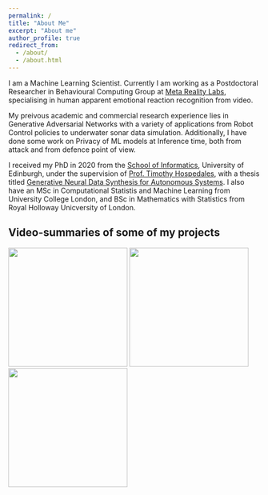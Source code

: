 ```yaml
---
permalink: /
title: "About Me"
excerpt: "About me"
author_profile: true
redirect_from: 
  - /about/
  - /about.html
---
```


I am a Machine Learning Scientist. Currently I am working as a Postdoctoral Researcher in Behavioural Computing Group at [Meta Reality Labs](https://about.meta.com/realitylabs), specialising in human apparent emotional reaction recognition from video.

My preivous academic and commercial research experience lies in Generative Adversarial Networks with a variety of applications from Robot Control policies to underwater sonar data simulation. Additionally, I have done some work on Privacy of ML models at Inference time, both from attack and from defence point of view.  

I received my PhD in 2020 from the [School of Informatics](https://www.ed.ac.uk/informatics), University of Edinburgh, under the supervision of [Prof. Timothy Hospedales](https://homepages.inf.ed.ac.uk/thospeda/), with a thesis titled [Generative Neural Data Synthesis for Autonomous Systems](https://ethos.bl.uk/OrderDetails.do?uin=uk.bl.ethos.838454). I also have an MSc in Computational Statistis and Machine Learning from University College London, and BSc in Mathematics with Statistics from Royal Holloway Unicversity of London. 




Video-summaries of some of my projects
-------

[<img src="https://i9.ytimg.com/vi/tkF4wNfjzBI/mq2.jpg?sqp=CLD_wZkG&rs=AOn4CLCv_v2voxWUEgU13D74FN50C7cpPw" width="238"/>](https://youtu.be/tkF4wNfjzBI)
[<img src="https://i9.ytimg.com/vi/fTaZPOXtVXI/mq1.jpg?sqp=CIT9wZkG&rs=AOn4CLBhU6relydHP4s_VDweBi-1Oi7qOg" width="238"/>](https://youtu.be/fTaZPOXtVXI) 
[<img src="https://i9.ytimg.com/vi_webp/N32WzBEAIFM/mqdefault.webp?v=5f575875&sqp=CIiEwpkG&rs=AOn4CLCToHE60pTm9gqdrl9Zv4k14xsrXg" width="238"/>](https://youtu.be/N32WzBEAIFM)       
      
<!-- [![MC-pix2pix](https://i9.ytimg.com/vi/tkF4wNfjzBI/mq2.jpg?sqp=CLD_wZkG&rs=AOn4CLCv_v2voxWUEgU13D74FN50C7cpPw)](https://youtu.be/tkF4wNfjzBI) [![R2D2](https://i9.ytimg.com/vi/fTaZPOXtVXI/mq1.jpg?sqp=CIT9wZkG&rs=AOn4CLBhU6relydHP4s_VDweBi-1Oi7qOg)](https://youtu.be/fTaZPOXtVXI) [![SIDE-GAN](https://i9.ytimg.com/vi_webp/N32WzBEAIFM/mqdefault.webp?v=5f575875&sqp=CIiEwpkG&rs=AOn4CLCToHE60pTm9gqdrl9Zv4k14xsrXg)](https://youtu.be/N32WzBEAIFM)
 -->
<!-- ![](https://youtu.be/tkF4wNfjzBI)![](https://www.youtube.com/watch?v=fTaZPOXtVXI&t=15s)![](https://www.youtube.com/watch?v=N32WzBEAIFM&t=13s) -->

<!-- <div style="-webkit-column-count: 2; -moz-column-count: 2; column-count: 2; -webkit-column-rule: 1px dotted #e0e0e0; -moz-column-rule: 1px dotted #e0e0e0; column-rule: 1px dotted #e0e0e0;">
    <div style="display: inline-block;">
        <h2>Good</h2>
        <pre><code class="language-c">int foo (void) 
{
    int i;
}


</code></pre>
    </div>
    <div style="display: inline-block;">
        <h2>Bad</h2>
        <pre><code class="language-c">int foo (void) {
    int i;
}
</code></pre>
    </div>
</div> -->

<!-- | header 1 | header 2 | header 3 |
| ---      | ---      | ---      |
| cell 1   | cell 2   | cell 3   |
| cell 4 | cell 5 is longer | cell 6 is much longer than the others, but that's ok. It eventually wraps the text when the cell is too large for the display size. |
| cell 7   |          | cell 9   |
 -->

<!-- This is the front page of a website that is powered by the [academicpages template](https://github.com/academicpages/academicpages.github.io) and hosted on GitHub pages. [GitHub pages](https://pages.github.com) is a free service in which websites are built and hosted from code and data stored in a GitHub repository, automatically updating when a new commit is made to the respository. This template was forked from the [Minimal Mistakes Jekyll Theme](https://mmistakes.github.io/minimal-mistakes/) created by Michael Rose, and then extended to support the kinds of content that academics have: publications, talks, teaching, a portfolio, blog posts, and a dynamically-generated CV. You can fork [this repository](https://github.com/academicpages/academicpages.github.io) right now, modify the configuration and markdown files, add your own PDFs and other content, and have your own site for free, with no ads! An older version of this template powers my own personal website at [stuartgeiger.com](http://stuartgeiger.com), which uses [this Github repository](https://github.com/staeiou/staeiou.github.io).

A data-driven personal website
======
Like many other Jekyll-based GitHub Pages templates, academicpages makes you separate the website's content from its form. The content & metadata of your website are in structured markdown files, while various other files constitute the theme, specifying how to transform that content & metadata into HTML pages. You keep these various markdown (.md), YAML (.yml), HTML, and CSS files in a public GitHub repository. Each time you commit and push an update to the repository, the [GitHub pages](https://pages.github.com/) service creates static HTML pages based on these files, which are hosted on GitHub's servers free of charge.

Many of the features of dynamic content management systems (like Wordpress) can be achieved in this fashion, using a fraction of the computational resources and with far less vulnerability to hacking and DDoSing. You can also modify the theme to your heart's content without touching the content of your site. If you get to a point where you've broken something in Jekyll/HTML/CSS beyond repair, your markdown files describing your talks, publications, etc. are safe. You can rollback the changes or even delete the repository and start over -- just be sure to save the markdown files! Finally, you can also write scripts that process the structured data on the site, such as [this one](https://github.com/academicpages/academicpages.github.io/blob/master/talkmap.ipynb) that analyzes metadata in pages about talks to display [a map of every location you've given a talk](https://academicpages.github.io/talkmap.html).

Getting started
======
1. Register a GitHub account if you don't have one and confirm your e-mail (required!)
1. Fork [this repository](https://github.com/academicpages/academicpages.github.io) by clicking the "fork" button in the top right. 
1. Go to the repository's settings (rightmost item in the tabs that start with "Code", should be below "Unwatch"). Rename the repository "[your GitHub username].github.io", which will also be your website's URL.
1. Set site-wide configuration and create content & metadata (see below -- also see [this set of diffs](http://archive.is/3TPas) showing what files were changed to set up [an example site](https://getorg-testacct.github.io) for a user with the username "getorg-testacct")
1. Upload any files (like PDFs, .zip files, etc.) to the files/ directory. They will appear at https://[your GitHub username].github.io/files/example.pdf.  
1. Check status by going to the repository settings, in the "GitHub pages" section

Site-wide configuration
------
The main configuration file for the site is in the base directory in [_config.yml](https://github.com/academicpages/academicpages.github.io/blob/master/_config.yml), which defines the content in the sidebars and other site-wide features. You will need to replace the default variables with ones about yourself and your site's github repository. The configuration file for the top menu is in [_data/navigation.yml](https://github.com/academicpages/academicpages.github.io/blob/master/_data/navigation.yml). For example, if you don't have a portfolio or blog posts, you can remove those items from that navigation.yml file to remove them from the header. 

Create content & metadata
------
For site content, there is one markdown file for each type of content, which are stored in directories like _publications, _talks, _posts, _teaching, or _pages. For example, each talk is a markdown file in the [_talks directory](https://github.com/academicpages/academicpages.github.io/tree/master/_talks). At the top of each markdown file is structured data in YAML about the talk, which the theme will parse to do lots of cool stuff. The same structured data about a talk is used to generate the list of talks on the [Talks page](https://academicpages.github.io/talks), each [individual page](https://academicpages.github.io/talks/2012-03-01-talk-1) for specific talks, the talks section for the [CV page](https://academicpages.github.io/cv), and the [map of places you've given a talk](https://academicpages.github.io/talkmap.html) (if you run this [python file](https://github.com/academicpages/academicpages.github.io/blob/master/talkmap.py) or [Jupyter notebook](https://github.com/academicpages/academicpages.github.io/blob/master/talkmap.ipynb), which creates the HTML for the map based on the contents of the _talks directory).

**Markdown generator**

I have also created [a set of Jupyter notebooks](https://github.com/academicpages/academicpages.github.io/tree/master/markdown_generator
) that converts a CSV containing structured data about talks or presentations into individual markdown files that will be properly formatted for the academicpages template. The sample CSVs in that directory are the ones I used to create my own personal website at stuartgeiger.com. My usual workflow is that I keep a spreadsheet of my publications and talks, then run the code in these notebooks to generate the markdown files, then commit and push them to the GitHub repository.

How to edit your site's GitHub repository
------
Many people use a git client to create files on their local computer and then push them to GitHub's servers. If you are not familiar with git, you can directly edit these configuration and markdown files directly in the github.com interface. Navigate to a file (like [this one](https://github.com/academicpages/academicpages.github.io/blob/master/_talks/2012-03-01-talk-1.md) and click the pencil icon in the top right of the content preview (to the right of the "Raw | Blame | History" buttons). You can delete a file by clicking the trashcan icon to the right of the pencil icon. You can also create new files or upload files by navigating to a directory and clicking the "Create new file" or "Upload files" buttons. 

Example: editing a markdown file for a talk
![Editing a markdown file for a talk](/images/editing-talk.png)

For more info
------
More info about configuring academicpages can be found in [the guide](https://academicpages.github.io/markdown/). The [guides for the Minimal Mistakes theme](https://mmistakes.github.io/minimal-mistakes/docs/configuration/) (which this theme was forked from) might also be helpful.
 -->
